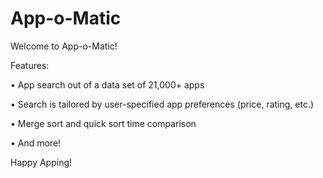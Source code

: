 # App-o-Matic
Welcome to App-o-Matic!

Features:

• App search out of a data set of 21,000+ apps

• Search is tailored by user-specified app preferences (price, rating, etc.)

• Merge sort and quick sort time comparison

• And more!


Happy Apping!

